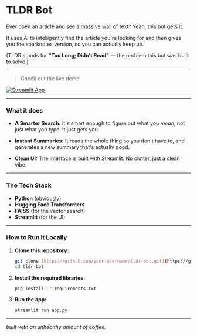 # TLDR Bot
Ever open an article and see a massive wall of text? Yeah, this bot gets it.

It uses AI to intelligently find the article you're looking for and then gives you the sparknotes version, so you can actually keep up.

(TLDR stands for **"Too Long; Didn't Read"** — the problem this bot was built to solve.)

---
> Check out the live demo

[![Streamlit App](https://static.streamlit.io/badges/streamlit_badge_black_white.svg)](https://your-live-app-url.streamlit.app/)

---

### What it does

* **A Smarter Search:** It's smart enough to figure out what you *mean*, not just what you type. It just gets you.

* **Instant Summaries:** It reads the whole thing so you don't have to, and generates a new summary that's actually good.

* **Clean UI:** The interface is built with Streamlit. No clutter, just a clean vibe.

---

### The Tech Stack 

* **Python** (obviously)
* **Hugging Face Transformers**
* **FAISS** (for the vector search)
* **Streamlit** (for the UI)

---

### How to Run it Locally

1.  **Clone this repository:**
    ```bash
    git clone [https://github.com/your-username/tldr-bot.git](https://github.com/your-username/tldr-bot.git)
    cd tldr-bot
    ```

2.  **Install the required libraries:**
    ```bash
    pip install -r requirements.txt
    ```

3.  **Run the app:**
    ```bash
    streamlit run app.py
    ```

---
*built with an unhealthy amount of coffee.*
